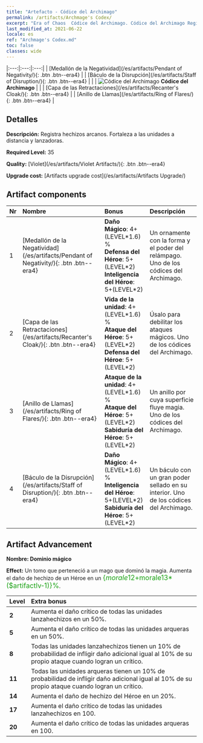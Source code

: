 ```yaml
---
title: "Artefacto - Códice del Archimago"
permalink: /artifacts/Archmage's Codex/
excerpt: "Era of Chaos  Códice del Archimago. Códice del Archimago Registra hechizos arcanos. Fortaleza a las unidades a distancia y lanzadoras."
last_modified_at: 2021-06-22
locale: es
ref: "Archmage's Codex.md"
toc: false
classes: wide
---
```


  |:---:|:---:|:---:| 
  |  [Medallón de la Negatividad](/es/artifacts/Pendant of Negativity/){: .btn .btn--era4} |   |  [Báculo de la Disrupción](/es/artifacts/Staff of Disruption/){: .btn .btn--era4} | 
  |   | ![Códice del Archimago](/images/t/icon_artifact_34.png) **Códice del Archimago** |  | 
  |  [Capa de las Retractaciones](/es/artifacts/Recanter's Cloak/){: .btn .btn--era4} |   |  [Anillo de Llamas](/es/artifacts/Ring of Flares/){: .btn .btn--era4} | 


## Detalles

 **Descripción:** Registra hechizos arcanos. Fortaleza a las unidades a distancia y lanzadoras.

 **Required Level:** 35

 **Quality:** [Violet](/es/artifacts/Violet Artifacts/){: .btn .btn--era4}

 **Upgrade cost:** [Artifacts upgrade cost](/es/artifacts/Artifacts Upgrade/)



## Artifact components

  | Nr |    Nombre    |   Bonus | Descripción | 
  |:---|:-----------|:--------|:------------| 
  | 1 | [Medallón de la Negatividad](/es/artifacts/Pendant of Negativity/){: .btn .btn--era4} | **Daño Mágico**: 4+(LEVEL\*1.6) %<br/>**Defensa del Héroe**: 5+(LEVEL\*2)<br/>**Inteligencia del Héroe**: 5+(LEVEL\*2) | Un ornamente con la forma y el poder del relámpago. Uno de los códices del Archimago. | 
  | 2 | [Capa de las Retractaciones](/es/artifacts/Recanter's Cloak/){: .btn .btn--era4} | **Vida de la unidad**: 4+(LEVEL\*1.6) %<br/>**Ataque del Héroe**: 5+(LEVEL\*2)<br/>**Defensa del Héroe**: 5+(LEVEL\*2) | Úsalo para debilitar los ataques mágicos. Uno de los códices del Archimago. | 
  | 3 | [Anillo de Llamas](/es/artifacts/Ring of Flares/){: .btn .btn--era4} | **Ataque de la unidad**: 4+(LEVEL\*1.6) %<br/>**Ataque del Héroe**: 5+(LEVEL\*2)<br/>**Sabiduría del Héroe**: 5+(LEVEL\*2) | Un anillo por cuya superficie fluye magia. Uno de los códices del Archimago. | 
  | 4 | [Báculo de la Disrupción](/es/artifacts/Staff of Disruption/){: .btn .btn--era4} | **Daño Mágico**: 4+(LEVEL\*1.6) %<br/>**Inteligencia del Héroe**: 5+(LEVEL\*2)<br/>**Sabiduría del Héroe**: 5+(LEVEL\*2) | Un báculo con un gran poder sellado en su interior. Uno de los códices del Archimago. | 


## Artifact Advancement

 **Nombre: Dominio mágico**

 **Effect:** Un tomo que perteneció a un mago que dominó la magia. Aumenta el daño de hechizo de un Héroe en un <span style="color: #1ca216;font-size:18px">{$morale12+$morale13*($artifactlv-1)}%</span>.

  |  Level  |    Extra bonus  | 
  |:--------|:----------------| 
  | **2** | Aumenta el daño crítico de todas las unidades lanzahechizos en un 50%. | 
  | **5** | Aumenta el daño crítico de todas las unidades arqueras en un 50%. | 
  | **8** | Todas las unidades lanzahechizos tienen un 10% de probabilidad de infligir daño adicional igual al 10% de su propio ataque cuando logran un crítico. | 
  | **11** | Todas las unidades arqueras tienen un 10% de probabilidad de infligir daño adicional igual al 10% de su propio ataque cuando logran un crítico. | 
  | **14** | Aumenta el daño de hechizo del Héroe en un 20%. | 
  | **17** | Aumenta el daño crítico de todas las unidades lanzahechizos en 100. | 
  | **20** | Aumenta el daño crítico de todas las unidades arqueras en 100. | 

